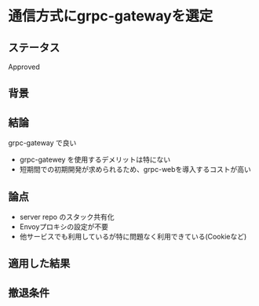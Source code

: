# 通信方式にgrpc-gatewayを選定

## ステータス

Approved

## 背景

## 結論

grpc-gateway で良い

- grpc-gatewey を使用するデメリットは特にない
- 短期間での初期開発が求められるため、grpc-webを導入するコストが高い

## 論点

- server repo のスタック共有化
- Envoyプロキシの設定が不要
- 他サービスでも利用しているが特に問題なく利用できている(Cookieなど)

## 適用した結果

## 撤退条件

